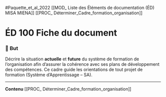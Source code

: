 #Paquette_et_al_2022 
[[MOD_ Liste des Éléments de documentation (ÉD) MISA MIENA]] 
[[PROC_ Déterminer_Cadre_formation_organisation]]

# ÉD 100 Fiche du document

### 🎯 **But**

Décrire la situation **actuelle** et **future** du système de formation de l’organisation afin d’assurer la cohérence avec ses plans de développement des compétences. Ce cadre guide les orientations de tout projet de formation (Système d’Apprentissage – SA).

---

**Contenu**
[[PROC_ Déterminer_Cadre_formation_organisation]] 